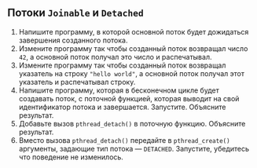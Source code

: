 ## Потоки `Joinable` и `Detached`

1. Напишите программу, в которой основной поток будет дожидаться завершения созданного потока.
2. Измените программу так чтобы созданный поток возвращал число `42`, а основной поток получал это число и распечатывал.
3. Измените программу так чтобы созданный поток возвращал указатель на строку `"hello world"`, а основной поток получал этот указатель и распечатывал строку.
4. Напишите программу, которая в бесконечном цикле будет создавать поток, с поточной функцией, которая выводит на свой идентификатор потока и завершается. Запустите. Объясните результат.
5. Добавьте вызов `pthread_detach()` в поточную функцию. Объясните результат.
6. Вместо вызова `pthread_detach()` передайте в `pthread_create()` аргументы, задающие тип потока — `DETACHED`. Запустите, убедитесь что поведение не изменилось.
